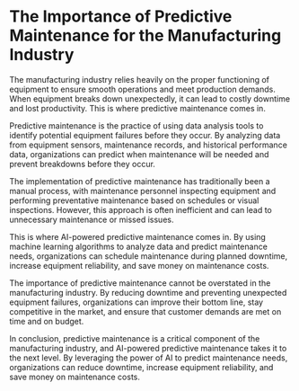 The Importance of Predictive Maintenance for the Manufacturing Industry
=====================================================================================

The manufacturing industry relies heavily on the proper functioning of equipment to ensure smooth operations and meet production demands. When equipment breaks down unexpectedly, it can lead to costly downtime and lost productivity. This is where predictive maintenance comes in.

Predictive maintenance is the practice of using data analysis tools to identify potential equipment failures before they occur. By analyzing data from equipment sensors, maintenance records, and historical performance data, organizations can predict when maintenance will be needed and prevent breakdowns before they occur.

The implementation of predictive maintenance has traditionally been a manual process, with maintenance personnel inspecting equipment and performing preventative maintenance based on schedules or visual inspections. However, this approach is often inefficient and can lead to unnecessary maintenance or missed issues.

This is where AI-powered predictive maintenance comes in. By using machine learning algorithms to analyze data and predict maintenance needs, organizations can schedule maintenance during planned downtime, increase equipment reliability, and save money on maintenance costs.

The importance of predictive maintenance cannot be overstated in the manufacturing industry. By reducing downtime and preventing unexpected equipment failures, organizations can improve their bottom line, stay competitive in the market, and ensure that customer demands are met on time and on budget.

In conclusion, predictive maintenance is a critical component of the manufacturing industry, and AI-powered predictive maintenance takes it to the next level. By leveraging the power of AI to predict maintenance needs, organizations can reduce downtime, increase equipment reliability, and save money on maintenance costs.


